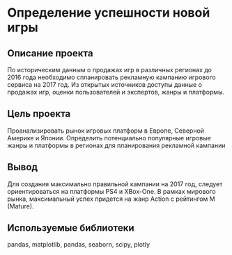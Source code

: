 # Определение успешности новой игры

## Описание проекта

По историческим данным о продажах игр в различных регионах до 2016 года необходимо спланировать рекламную кампанию игрового сервиса на 2017 год.
Из открытых источников доступы данные о продажах игр, оценки пользователей и экспертов, жанры и платформы.

## Цель проекта

Проанализировать рынок игровых платформ в Европе, Северной Америке и Японии. Определить потенциально популярные игровые жанры и платформы в регионах для планирования рекламной кампании

## Вывод

Для создания максимально правильной кампании на 2017 год, следует ориентироваться на платформы PS4 и XBox-One.
В рамках мирового рынка, максимальный успех придется на жанр Action с рейтингом M (Mature).

## Используемые библиотеки

pandas, matplotlib, pandas, seaborn, scipy, plotly
